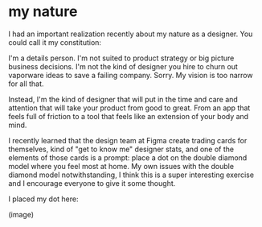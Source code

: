 # my nature

I had an important realization recently about my nature as a designer. You could call it my constitution:

I'm a details person. I'm not suited to product strategy or big picture business decisions. I'm not the kind of designer you hire to churn out vaporware ideas to save a failing company. Sorry. My vision is too narrow for all that.

Instead, I'm the kind of designer that will put in the time and care and attention that will take your product from good to great. From an app that feels full of friction to a tool that feels like an extension of your body and mind.

I recently learned that the design team at Figma create trading cards for themselves, kind of "get to know me" designer stats, and one of the elements of those cards is a prompt: place a dot on the double diamond model where you feel most at home. My own issues with the double diamond model notwithstanding, I think this is a super interesting exercise and I encourage everyone to give it some thought.

I placed my dot here:

(image)